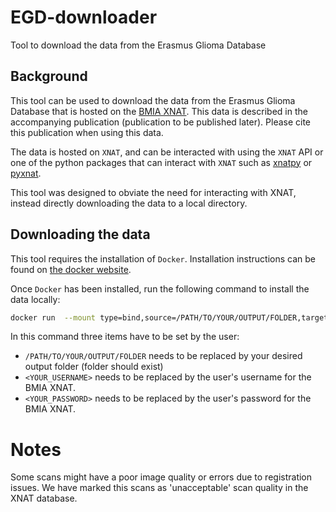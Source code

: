 # EGD-downloader

Tool to download the data from the Erasmus Glioma Database

## Background

This tool can be used to download the data from the Erasmus Glioma Database that is hosted on the [BMIA XNAT](https://xnat.bmia.nl/data/archive/projects/egd). This data is described in the accompanying publication (publication to be published later). Please cite this publication when using this data.

The data is hosted on `XNAT`, and can be interacted with using the `XNAT` API or one of the python packages that can interact with `XNAT` such as [xnatpy](https://xnat.readthedocs.io/en/latest/) or [pyxnat](https://pyxnat.github.io/pyxnat/).

This tool was designed to obviate the need for interacting with XNAT, instead directly downloading the data to a local directory.

## Downloading the data

This tool requires the installation of `Docker`.
Installation instructions can be found on [the docker website](https://docs.docker.com/get-docker/).

Once `Docker` has been installed, run the following command to install the data locally:

```bash
docker run  --mount type=bind,source=/PATH/TO/YOUR/OUTPUT/FOLDER,target=/output --rm svdvoort/egd-downloader:1.0 --user <YOUR_USERNAME> --password <YOUR_PASSWORD>
```

In this command three items have to be set by the user:

* `/PATH/TO/YOUR/OUTPUT/FOLDER` needs to be replaced by your desired output folder (folder should exist)
* `<YOUR_USERNAME>` needs to be replaced by the user's username for the BMIA XNAT.
* `<YOUR_PASSWORD>` needs to be replaced by the user's password for the BMIA XNAT.

# Notes

Some scans might have a poor image quality or errors due to registration issues. We have marked this scans as 'unacceptable' scan quality in the XNAT database.
